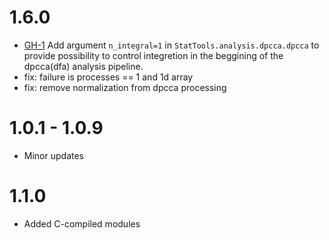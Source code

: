 # 1.6.0

* [GH-1](https://github.com/Digiratory/StatTools/issues/1) Add argument `n_integral=1` in `StatTools.analysis.dpcca.dpcca` to provide possibility to control integretion in the beggining of the dpcca(dfa) analysis pipeline.
* fix: failure is processes == 1 and 1d array
* fix: remove normalization from dpcca processing

# 1.0.1 - 1.0.9

* Minor updates

# 1.1.0

*  Added C-compiled modules